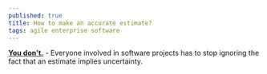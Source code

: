 ```yaml
---
published: true
title: How to make an accurate estimate?
tags: agile enterprise software
---
```

[**You don't.**](https://michalpietraszko.com/how-to-make-an-accurate-estimate-you-dont/) - Everyone involved in software projects has to stop ignoring the fact that an estimate implies uncertainty.